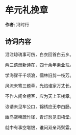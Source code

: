 # 牟元礼挽章

**作者**: 冯时行

## 诗词内容

泪注琼瑰事可伤，白衣回首白云乡。

两三遗册新诗在，四十余年素业荒。

学海骤干千顷浪，儒林旧剪一枝芳。

风流未寄三题草，光焰谁家万丈长。

不作人间金榜客，应为天上玉楼章。

诙谐未见车公口，锦绣应无李白肠。

幽鸟空啼疏竹径，青灯愁见旧梧堂。

就中有事空堪恨，谁问双亲两鬓霜。

